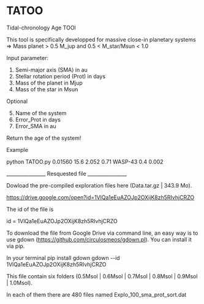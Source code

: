 # TATOO
Tidal-chronology Age TOOl

This tool is specifically developped for massive close-in planetary systems => Mass planet > 0.5 M_jup and 0.5 < M_star/Msun < 1.0

Input parameter: 
1) Semi-major axis (SMA) in au 
2) Stellar rotation period (Prot) in days
3) Mass of the planet in Mjup
4) Mass of the star in Msun

Optional

5) Name of the system
6) Error_Prot in days
7) Error_SMA in au


Return the age of the system!


Example 

python TATOO.py 0.01560 15.6 2.052 0.71 WASP-43 0.4 0.002

________________  Resquested file  ________________

Dowload the pre-compiled exploration files here (Data.tar.gz | 343.9 Mo).

https://drive.google.com/open?id=1VlQa1eEuAZOJp2OXijK8zh5RIvhjCRZO

The id of the file is

id = 1VlQa1eEuAZOJp2OXijK8zh5RIvhjCRZO

To download the file from Google Drive via command line, an easy way is to use gdown (https://github.com/circulosmeos/gdown.pl). You can install it via pip.

In your terminal 
pip install gdown
gdown --id 1VlQa1eEuAZOJp2OXijK8zh5RIvhjCRZO


This file contain six folders (0.5Msol | 0.6Msol | 0.7Msol | 0.8Msol | 0.9Msol | 1.0Msol). 

In each of them there are 480 files named Explo_100_sma_prot_sort.dat

